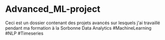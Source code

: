 # Advanced_ML-project
Ceci est un dossier contenant des projets avancés sur lesquels j'ai travaillé pendant ma formation à la Sorbonne Data Analytics
#MachineLearning
#NLP
#Timeseries
